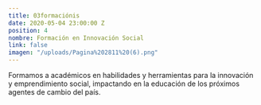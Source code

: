 ```yaml
---
title: 03formaciónis
date: 2020-05-04 23:00:00 Z
position: 4
nombre: Formación en Innovación Social
link: false
imagen: "/uploads/Pagina%202811%20(6).png"
---
```


Formamos a académicos en habilidades y herramientas para la innovación y emprendimiento social, impactando en la educación de los próximos agentes de cambio del país.
